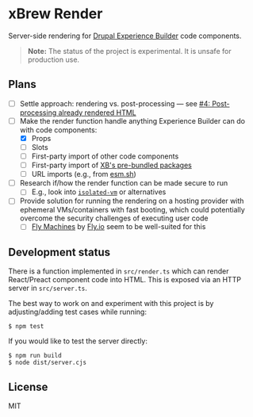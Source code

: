 # xBrew Render

Server-side rendering for
[Drupal Experience Builder](https://www.drupal.org/project/experience_builder)
code components.

> **Note:** The status of the project is experimental. It is unsafe for
> production use.

## Plans

- [ ] Settle approach: rendering vs. post-processing — see
      [#4: Post-processing already rendered HTML](https://github.com/balintbrews/xbrew-render/issues/4)
- [ ] Make the render function handle anything Experience Builder can do with
      code components:
  - [x] Props
  - [ ] Slots
  - [ ] First-party import of other code components
  - [ ] First-party import of
        [XB's pre-bundled packages](https://git.drupalcode.org/project/experience_builder/-/blob/0.x/ui/lib/astro-hydration/src/components/Stub.jsx?ref_type=heads)
  - [ ] URL imports (e.g., from [esm.sh](https://esm.sh/))
- [ ] Research if/how the render function can be made secure to run
  - [ ] E.g., look into [`isolated-vm`](https://github.com/laverdet/isolated-vm)
        or alternatives
- [ ] Provide solution for running the rendering on a hosting provider with
      ephemeral VMs/containers with fast booting, which could potentially
      overcome the security challenges of executing user code
  - [ ] [Fly Machines](https://fly.io/docs/machines/guides-examples/functions-with-machines/)
        by [Fly.io](https://fly.io) seem to be well-suited for this

## Development status

There is a function implemented in `src/render.ts` which can render React/Preact
component code into HTML. This is exposed via an HTTP server in `src/server.ts`.

The best way to work on and experiment with this project is by adjusting/adding
test cases while running:

```
$ npm test
```

If you would like to test the server directly:

```
$ npm run build
$ node dist/server.cjs
```

## License

MIT
